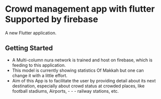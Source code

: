 # Crowd management app with flutter Supported by firebase

A new Flutter application.

## Getting Started

- A Multi-column nura network is trained and host on firebase, which is feeding to this application.
- This model is currently showing statistics Of Makkah but one can change it with a little effort.
- Aim of this App is to facilitate the user by providing detail about its next destination, especially about crowd status at crowded places, like football stadiums, Airports, - - - railway stations, etc. 
